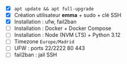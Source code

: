 
- [X] `apt update && apt full-upgrade`
- [X] Création utilisateur **emma** + sudo + clé SSH
- [X] Installation : ufw, fail2ban
- [ ] Installation : Docker + Docker Compose
- [ ] Installation : Node (NVM LTS) + Python 3.12
- [ ] Timezone `Europe/Madrid`
- [ ] UFW : ports 22/2222 80 443
- [ ] fail2ban : jail SSH
